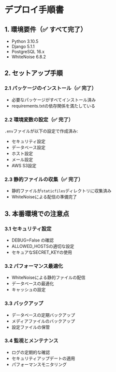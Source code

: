 # デプロイ手順書

## 1. 環境要件（✅ すべて完了）
- Python 3.10.5
- Django 5.1.1
- PostgreSQL 16.x
- WhiteNoise 6.8.2

## 2. セットアップ手順

### 2.1 パッケージのインストール（✅ 完了）
- 必要なパッケージがすべてインストール済み
- requirements.txtの依存関係を満たしている

### 2.2 環境変数の設定（✅ 完了）
`.env`ファイルが以下の設定で作成済み:
- セキュリティ設定
- データベース設定
- ホスト設定
- メール設定
- AWS S3設定

### 2.3 静的ファイルの収集（✅ 完了）
- 静的ファイルが`staticfiles`ディレクトリに収集済み
- WhiteNoiseによる配信の準備完了

## 3. 本番環境での注意点

### 3.1 セキュリティ設定
- DEBUG=False の確認
- ALLOWED_HOSTSの適切な設定
- セキュアなSECRET_KEYの使用

### 3.2 パフォーマンス最適化
- WhiteNoiseによる静的ファイルの配信
- データベースの最適化
- キャッシュの設定

### 3.3 バックアップ
- データベースの定期バックアップ
- メディアファイルのバックアップ
- 設定ファイルの保管

### 3.4 監視とメンテナンス
- ログの定期的な確認
- セキュリティアップデートの適用
- パフォーマンスモニタリング